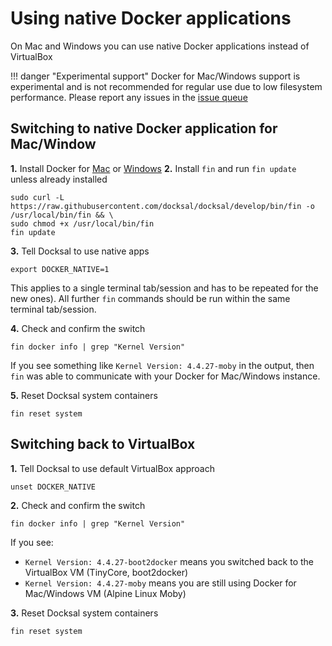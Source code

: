 # Using native Docker applications

On Mac and Windows you can use native Docker applications instead of VirtualBox

!!! danger "Experimental support"
    Docker for Mac/Windows support is experimental and is not recommended for regular use due to low filesystem performance. Please report any issues in the [issue queue](https://github.com/docksal/docksal/issues)

## Switching to native Docker application for Mac/Window

**1.** Install Docker for [Mac](https://docs.docker.com/docker-for-mac) or [Windows](https://docs.docker.com/docker-for-windows)
**2.** Install `fin` and run `fin update` unless already installed

```
sudo curl -L https://raw.githubusercontent.com/docksal/docksal/develop/bin/fin -o /usr/local/bin/fin && \
sudo chmod +x /usr/local/bin/fin
fin update
```

**3.** Tell Docksal to use native apps

```
export DOCKER_NATIVE=1
```

This applies to a single terminal tab/session and has to be repeated for the new ones).
All further `fin` commands should be run within the same terminal tab/session.

**4.** Check and confirm the switch

```
fin docker info | grep "Kernel Version"
```

If you see something like `Kernel Version: 4.4.27-moby` in the output,
then `fin` was able to communicate with your Docker for Mac/Windows instance.

**5.** Reset Docksal system containers

```
fin reset system
```

## Switching back to VirtualBox

**1.** Tell Docksal to use default VirtualBox approach

```
unset DOCKER_NATIVE
```

**2.** Check and confirm the switch

```
fin docker info | grep "Kernel Version"
```

If you see:

- `Kernel Version: 4.4.27-boot2docker` means you switched back to the VirtualBox VM (TinyCore, boot2docker)
- `Kernel Version: 4.4.27-moby` means you are still using Docker for Mac/Windows VM (Alpine Linux Moby)

**3.** Reset Docksal system containers

```
fin reset system
```
